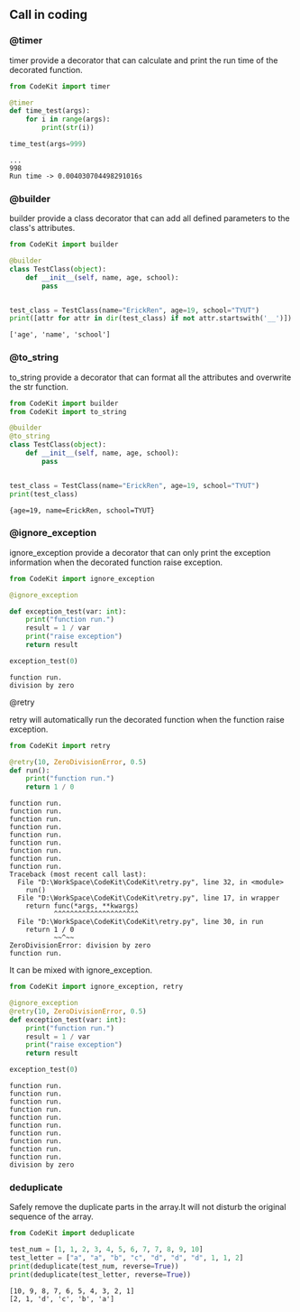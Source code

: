 ## Call in coding

### @timer

timer provide a decorator that can calculate and print the run time of the decorated function.

```python
from CodeKit import timer

@timer
def time_test(args):
    for i in range(args):
        print(str(i))

time_test(args=999)
```

```
...
998
Run time -> 0.004030704498291016s
```

### @builder

builder provide a class decorator that can add all defined parameters to the class's attributes.

```python
from CodeKit import builder

@builder
class TestClass(object):
    def __init__(self, name, age, school):
        pass


test_class = TestClass(name="ErickRen", age=19, school="TYUT")
print([attr for attr in dir(test_class) if not attr.startswith('__')])
```

```
['age', 'name', 'school']
```

### @to_string

to_string provide a decorator that can format all the attributes and overwrite the str function. 

```python
from CodeKit import builder
from CodeKit import to_string

@builder
@to_string
class TestClass(object):
    def __init__(self, name, age, school):
        pass


test_class = TestClass(name="ErickRen", age=19, school="TYUT")
print(test_class)
```

```
{age=19, name=ErickRen, school=TYUT}
```

### @ignore_exception

ignore_exception provide a decorator that can only print the exception information when the decorated function raise exception.

```python
from CodeKit import ignore_exception

@ignore_exception

def exception_test(var: int):
    print("function run.")
    result = 1 / var
    print("raise exception")
    return result

exception_test(0)
```

```
function run.
division by zero
```

@retry

retry will automatically run the decorated function when the function raise exception.

```python
from CodeKit import retry

@retry(10, ZeroDivisionError, 0.5)
def run():
    print("function run.")
    return 1 / 0
```

```
function run.
function run.
function run.
function run.
function run.
function run.
function run.
function run.
function run.
Traceback (most recent call last):
  File "D:\WorkSpace\CodeKit\CodeKit\retry.py", line 32, in <module>
    run()
  File "D:\WorkSpace\CodeKit\CodeKit\retry.py", line 17, in wrapper
    return func(*args, **kwargs)
           ^^^^^^^^^^^^^^^^^^^^^
  File "D:\WorkSpace\CodeKit\CodeKit\retry.py", line 30, in run
    return 1 / 0
           ~~^~~
ZeroDivisionError: division by zero
function run.
```

It can be mixed with ignore_exception.

```python
from CodeKit import ignore_exception, retry

@ignore_exception
@retry(10, ZeroDivisionError, 0.5)
def exception_test(var: int):
    print("function run.")
    result = 1 / var
    print("raise exception")
    return result

exception_test(0)
```

```
function run.
function run.
function run.
function run.
function run.
function run.
function run.
function run.
function run.
function run.
division by zero
```


### deduplicate

Safely remove the duplicate parts in the array.It will not disturb the original sequence of the array.

```python
from CodeKit import deduplicate

test_num = [1, 1, 2, 3, 4, 5, 6, 7, 7, 8, 9, 10]
test_letter = ["a", "a", "b", "c", "d", "d", "d", 1, 1, 2]
print(deduplicate(test_num, reverse=True))
print(deduplicate(test_letter, reverse=True))
```

```
[10, 9, 8, 7, 6, 5, 4, 3, 2, 1]
[2, 1, 'd', 'c', 'b', 'a']
```